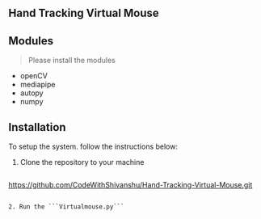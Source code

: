 ##  Hand Tracking Virtual Mouse

## Modules
> Please install the modules
* openCV 
* mediapipe 
* autopy 
* numpy

## Installation

To setup the system. follow the instructions below:

1. Clone the repository to your machine

   ```bash
https://github.com/CodeWithShivanshu/Hand-Tracking-Virtual-Mouse.git   
```

2. Run the ```Virtualmouse.py``` 
   

